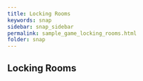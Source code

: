 ```yaml
---
title: Locking Rooms
keywords: snap
sidebar: snap_sidebar
permalink: sample_game_locking_rooms.html
folder: snap
---
```


## Locking Rooms

